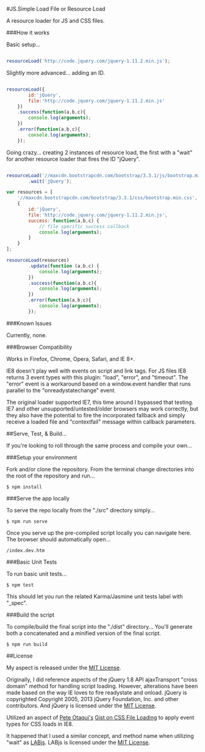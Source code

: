 #JS.Simple Load File or Resource Load

A resource loader for JS and CSS files.

###How it works

Basic setup...

```javascript

resourceLoad('http://code.jquery.com/jquery-1.11.2.min.js');
```

Slightly more advanced... adding an ID.

```javascript

resourceLoad({
        id:'jQuery',
        file:'http://code.jquery.com/jquery-1.11.2.min.js'
    })
    .success(function(a,b,c){
        console.log(arguments);
    })
    .error(function(a,b,c){
        console.log(arguments);
    });
```


Going crazy... creating 2 instances of resource load, the first with a "wait" for another
resource loader that fires the ID "jQuery".

```javascript

resourceLoad('//maxcdn.bootstrapcdn.com/bootstrap/3.3.1/js/bootstrap.min.js')
        .wait('jQuery');

var resources = [
    '//maxcdn.bootstrapcdn.com/bootstrap/3.3.1/css/bootstrap.min.css',
    {
        id:'jQuery',
        file:'http://code.jquery.com/jquery-1.11.2.min.js',
        success: function(a,b,c) {
            // file specific success callback
            console.log(arguments);
        }
    }
];

resourceLoad(resources)
        .update(function (a,b,c) {
            console.log(arguments);
        })
        .success(function(a,b,c){
            console.log(arguments);
        })
        .error(function(a,b,c){
            console.log(arguments);
        });

```


###Known Issues

Currently, none.


###Browser Compatibility

Works in Firefox, Chrome, Opera, Safari, and IE 8+.

IE8 doesn't play well with events on script and link tags. For JS files IE8 returns 3 event types with this
plugin: "load", "error", and "timeout". The "error" event is a workaround based on a window.event
handler that runs parallel to the "onreadystatechange" event.

The original loader supported IE7, this time around I bypassed that testing. IE7 and other unsupported/untested/older
browsers may work correctly, but they also have the potential to fire the incorporated fallback and simply receive a
loaded file and "contextfail" message within callback parameters.


##Serve, Test, & Build...

If you're looking to roll through the same process and compile your own...

###Setup your environment

Fork and/or clone the repository. From the terminal change directories into the root of the repository and run...

```
$ npm install
```

###Serve the app locally

To serve the repo locally from the "./src" directory simply...

```
$ npm run serve
```

Once you serve up the pre-compiled script locally you can navigate here. The
browser should automatically open...

```
/index.dev.htm
```

###Basic Unit Tests

To run basic unit tests...

```
$ npm test
```

This should let you run the related Karma/Jasmine unit tests label with "_spec".


###Build the script

To compile/build the final script into the "./dist" directory... You'll generate both a concatenated and a minified version of the
final script.

```
$ npm run build
```



##License

My aspect is released under the [MIT License](http://en.wikipedia.org/wiki/MIT_License).

Originally, I did reference aspects of the jQuery 1.8 API ajaxTransport "cross domain" method for handling script
loading. However, alterations have been made based on the way IE loves to fire readystate and onload.
jQuery is copyrighted Copyright 2005, 2013 jQuery Foundation, Inc. and other contributors. And jQuery is
licensed under the [MIT License](http://en.wikipedia.org/wiki/MIT_License).

Utilized an aspect of [Pete Otaqui's](https://github.com/pete-otaqui) [Gist on CSS File Loading](https://gist.github.com/pete-otaqui/3912307)
to apply event types for CSS loads in IE8.

It happened that I used a similar concept, and method name when utilizing "wait" as
[LABjs](https://github.com/getify/LABjs). LABjs is licensed under the
[MIT License](http://en.wikipedia.org/wiki/MIT_License).